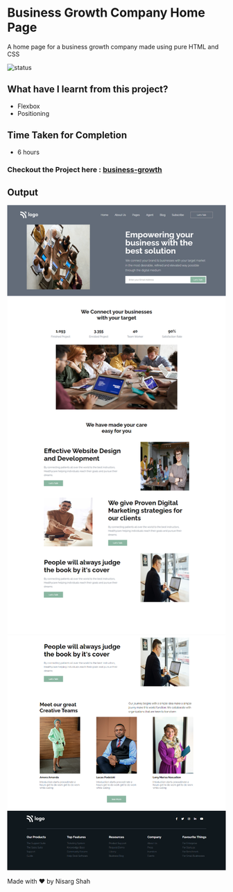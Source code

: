 # Business Growth Company Home Page
A home page for a business growth company made using pure HTML and CSS

![status](https://img.shields.io/badge/status-ongoing-green)

## What have I learnt from this project?
- Flexbox
- Positioning

## Time Taken for Completion
- 6 hours

### Checkout the Project here : [business-growth](https://business-growth.netlify.app/)

## Output
![output](output1.png)
![output](output2.png)


Made with ❤️ by Nisarg Shah


